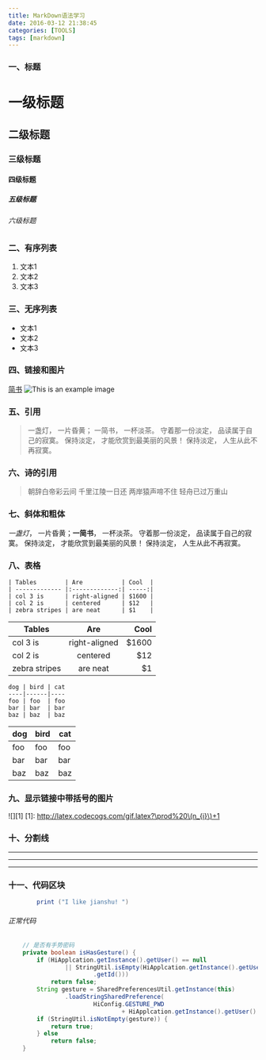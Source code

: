 ```yaml
---
title: MarkDown语法学习
date: 2016-03-12 21:38:45
categories: [TOOLS]
tags: [markdown]
---
```


### 一、标题
# 一级标题
## 二级标题
### 三级标题
#### 四级标题
##### 五级标题
###### 六级标题

<!--more-->

### 二、有序列表
1. 文本1
2. 文本2
3. 文本3

### 三、无序列表
- 文本1
- 文本2
- 文本3



### 四、链接和图片
[简书](www.jianshu.com)
![This is an example image](http://o6lw1c1bf.bkt.clouddn.com/tree.jpg)

### 五、引用
> 一盏灯， 一片昏黄； 一简书， 一杯淡茶。 守着那一份淡定， 品读属于自己的寂寞。 保持淡定， 才能欣赏到最美丽的风景！ 保持淡定， 人生从此不再寂寞。

### 六、诗的引用
>朝辞白帝彩云间
>千里江陵一日还
>两岸猿声啼不住
>轻舟已过万重山

### 七、斜体和粗体
*一盏灯*， 一片昏黄；**一简书**， 一杯淡茶。 守着那一份淡定， 品读属于自己的寂寞。 保持淡定， 才能欣赏到最美丽的风景！ 保持淡定， 人生从此不再寂寞。

### 八、表格
```
| Tables        | Are           | Cool  |
| ------------- |:-------------:| -----:|
| col 3 is      | right-aligned | $1600 |
| col 2 is      | centered      | $12   |
| zebra stripes | are neat      | $1    |
```

| Tables | Are | Cool |
| ------------- |:-------------:| -----:|
| col 3 is | right-aligned | $1600 |
| col 2 is | centered | $12 |
| zebra stripes | are neat | $1 |

```
dog | bird | cat
----|------|----
foo | foo  | foo
bar | bar  | bar
baz | baz  | baz
```

dog | bird | cat
----|------|----
foo | foo  | foo
bar | bar  | bar
baz | baz  | baz

### 九、显示链接中带括号的图片
![][1]
[1]: http://latex.codecogs.com/gif.latex?\prod%20\(n_{i}\)+1

### 十、分割线
* * *
***
___

### 十一、代码区块
```java
		print ("I like jianshu! ")
```
###### 正常代码

```java
	// 是否有手势密码
	private boolean isHasGesture() {
		if (HiApplcation.getInstance().getUser() == null
				|| StringUtil.isEmpty(HiApplcation.getInstance().getUser()
						.getId()))
			return false;
		String gesture = SharedPreferencesUtil.getInstance(this)
				.loadStringSharedPreference(
						HiConfig.GESTURE_PWD
								+ HiApplcation.getInstance().getUser().getId());
		if (StringUtil.isNotEmpty(gesture)) {
			return true;
		} else
			return false;
	}
```

